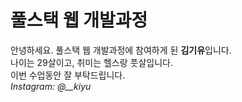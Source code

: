 # 풀스택 웹 개발과정
안녕하세요. 풀스택 웹 개발과정에 참여하게 된 **김기유**입니다. <br>
나이는 29살이고, 취미는 헬스랑 풋살입니다. <br>
이번 수업동안 잘 부탁드립니다. <br>
_Instagram: @\_\_kiyu_
